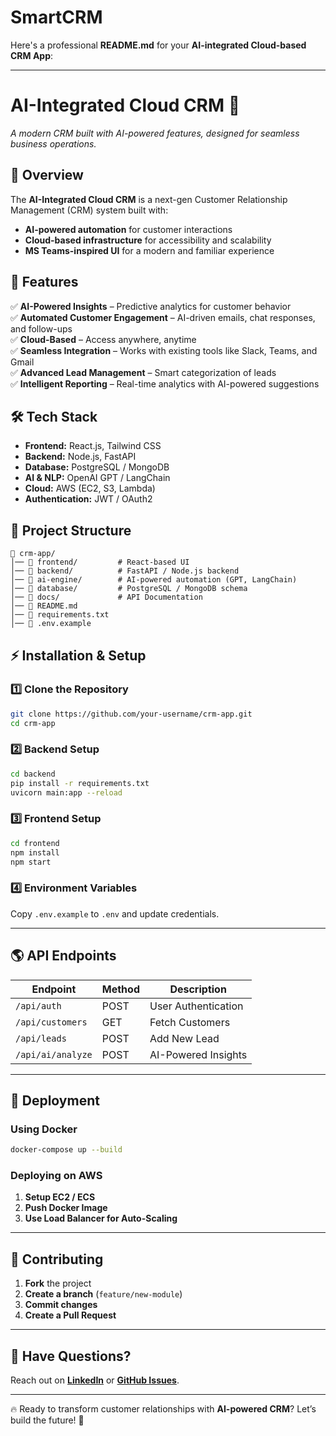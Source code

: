 # SmartCRM
Here's a professional **README.md** for your **AI-integrated Cloud-based CRM App**:  

---

# **AI-Integrated Cloud CRM** 🌟  
_A modern CRM built with AI-powered features, designed for seamless business operations._  

## **🚀 Overview**  
The **AI-Integrated Cloud CRM** is a next-gen Customer Relationship Management (CRM) system built with:  
- **AI-powered automation** for customer interactions  
- **Cloud-based infrastructure** for accessibility and scalability  
- **MS Teams-inspired UI** for a modern and familiar experience  

## **🎯 Features**  
✅ **AI-Powered Insights** – Predictive analytics for customer behavior  
✅ **Automated Customer Engagement** – AI-driven emails, chat responses, and follow-ups  
✅ **Cloud-Based** – Access anywhere, anytime  
✅ **Seamless Integration** – Works with existing tools like Slack, Teams, and Gmail  
✅ **Advanced Lead Management** – Smart categorization of leads  
✅ **Intelligent Reporting** – Real-time analytics with AI-powered suggestions  

## **🛠️ Tech Stack**  
- **Frontend:** React.js, Tailwind CSS  
- **Backend:** Node.js, FastAPI  
- **Database:** PostgreSQL / MongoDB  
- **AI & NLP:** OpenAI GPT / LangChain  
- **Cloud:** AWS (EC2, S3, Lambda)  
- **Authentication:** JWT / OAuth2  

## **📂 Project Structure**  
```
📂 crm-app/
│── 📂 frontend/         # React-based UI  
│── 📂 backend/          # FastAPI / Node.js backend  
│── 📂 ai-engine/        # AI-powered automation (GPT, LangChain)  
│── 📂 database/         # PostgreSQL / MongoDB schema  
│── 📂 docs/             # API Documentation  
│── 📜 README.md  
│── 📜 requirements.txt  
│── 📜 .env.example  
```

## **⚡ Installation & Setup**  
### **1️⃣ Clone the Repository**  
```sh
git clone https://github.com/your-username/crm-app.git  
cd crm-app  
```

### **2️⃣ Backend Setup**  
```sh
cd backend  
pip install -r requirements.txt  
uvicorn main:app --reload  
```

### **3️⃣ Frontend Setup**  
```sh
cd frontend  
npm install  
npm start  
```

### **4️⃣ Environment Variables**  
Copy `.env.example` to `.env` and update credentials.  

---

## **🌎 API Endpoints**  
| Endpoint         | Method | Description |
|-----------------|--------|-------------|
| `/api/auth`     | POST   | User Authentication |
| `/api/customers` | GET   | Fetch Customers |
| `/api/leads`    | POST  | Add New Lead |
| `/api/ai/analyze` | POST  | AI-Powered Insights |

---

## **🚀 Deployment**  
### **Using Docker**  
```sh
docker-compose up --build  
```
### **Deploying on AWS**  
1. **Setup EC2 / ECS**  
2. **Push Docker Image**  
3. **Use Load Balancer for Auto-Scaling**  

---

## **📌 Contributing**  
1. **Fork** the project  
2. **Create a branch** (`feature/new-module`)  
3. **Commit changes**  
4. **Create a Pull Request**  

---

## **💬 Have Questions?**  
Reach out on **[LinkedIn](https://www.linkedin.com/in/sri-ramapriyan/)** or **[GitHub Issues](https://github.com/Sri-Ramapriyan/crm-app/issues)**.  

---

🔥 Ready to transform customer relationships with **AI-powered CRM**? Let’s build the future! 🚀
